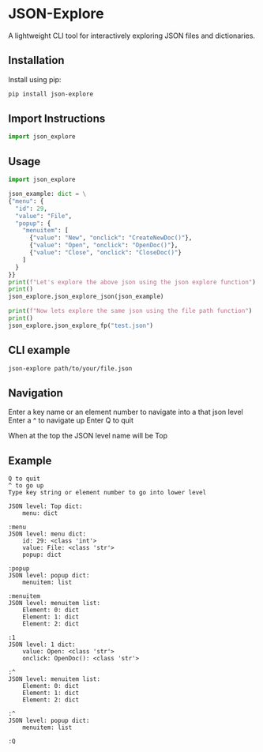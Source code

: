 # JSON-Explore

A lightweight CLI tool for interactively exploring JSON files and dictionaries.

## Installation

Install using pip:
```bash
pip install json-explore
```

## Import Instructions

```python
import json_explore
```

## Usage

```python
import json_explore

json_example: dict = \
{"menu": {
  "id": 29,
  "value": "File",
  "popup": {
    "menuitem": [
      {"value": "New", "onclick": "CreateNewDoc()"},
      {"value": "Open", "onclick": "OpenDoc()"},
      {"value": "Close", "onclick": "CloseDoc()"}
    ]
  }
}}
print(f"Let's explore the above json using the json explore function")
print()
json_explore.json_explore_json(json_example)

print(f"Now lets explore the same json using the file path function")
print()
json_explore.json_explore_fp("test.json")
```

## CLI example
```bash
json-explore path/to/your/file.json
```

## Navigation
Enter a key name or an element number to navigate into a that json level
Enter a ^ to navigate up
Enter Q to quit

When at the top the JSON level name will be Top

## Example

```text
Q to quit
^ to go up
Type key string or element number to go into lower level

JSON level: Top dict:
	menu: dict

:menu
JSON level: menu dict:
	id: 29: <class 'int'>
	value: File: <class 'str'>
	popup: dict

:popup
JSON level: popup dict:
	menuitem: list

:menuitem
JSON level: menuitem list:
	Element: 0: dict
	Element: 1: dict
	Element: 2: dict

:1
JSON level: 1 dict:
	value: Open: <class 'str'>
	onclick: OpenDoc(): <class 'str'>

:^
JSON level: menuitem list:
	Element: 0: dict
	Element: 1: dict
	Element: 2: dict

:^
JSON level: popup dict:
	menuitem: list

:Q
```